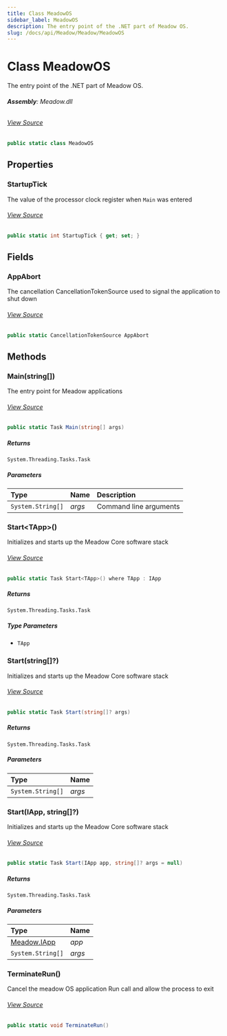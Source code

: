 ```yaml
---
title: Class MeadowOS
sidebar_label: MeadowOS
description: The entry point of the .NET part of Meadow OS.
slug: /docs/api/Meadow/Meadow/MeadowOS
---
```

# Class MeadowOS
The entry point of the .NET part of Meadow OS.

###### **Assembly**: Meadow.dll
###### [View Source](https://github.com/WildernessLabs/Meadow.Core.git/blob/develop/source/Meadow.Core/MeadowOS.SystemInformation.cs#L3)
```csharp title="Declaration"
public static class MeadowOS
```
## Properties
### StartupTick
The value of the processor clock register when `Main` was entered
###### [View Source](https://github.com/WildernessLabs/Meadow.Core.git/blob/develop/source/Meadow.Core/MeadowOS.cs#L42)
```csharp title="Declaration"
public static int StartupTick { get; set; }
```
## Fields
### AppAbort
The cancellation CancellationTokenSource used to signal the application to shut down
###### [View Source](https://github.com/WildernessLabs/Meadow.Core.git/blob/develop/source/Meadow.Core/MeadowOS.cs#L37)
```csharp title="Declaration"
public static CancellationTokenSource AppAbort
```
## Methods
### Main(string[])
The entry point for Meadow applications
###### [View Source](https://github.com/WildernessLabs/Meadow.Core.git/blob/develop/source/Meadow.Core/MeadowOS.cs#L49)
```csharp title="Declaration"
public static Task Main(string[] args)
```

##### Returns

`System.Threading.Tasks.Task`

##### Parameters

| Type | Name | Description |
|:--- |:--- |:--- |
| `System.String[]` | *args* | Command line arguments |

### Start&lt;TApp&gt;()
Initializes and starts up the Meadow Core software stack
###### [View Source](https://github.com/WildernessLabs/Meadow.Core.git/blob/develop/source/Meadow.Core/MeadowOS.cs#L60)
```csharp title="Declaration"
public static Task Start<TApp>() where TApp : IApp
```

##### Returns

`System.Threading.Tasks.Task`
##### Type Parameters
* `TApp`
### Start(string[]?)
Initializes and starts up the Meadow Core software stack
###### [View Source](https://github.com/WildernessLabs/Meadow.Core.git/blob/develop/source/Meadow.Core/MeadowOS.cs#L69)
```csharp title="Declaration"
public static Task Start(string[]? args)
```

##### Returns

`System.Threading.Tasks.Task`

##### Parameters

| Type | Name |
|:--- |:--- |
| `System.String[]` | *args* |

### Start(IApp, string[]?)
Initializes and starts up the Meadow Core software stack
###### [View Source](https://github.com/WildernessLabs/Meadow.Core.git/blob/develop/source/Meadow.Core/MeadowOS.cs#L77)
```csharp title="Declaration"
public static Task Start(IApp app, string[]? args = null)
```

##### Returns

`System.Threading.Tasks.Task`

##### Parameters

| Type | Name |
|:--- |:--- |
| [Meadow.IApp](../Meadow/IApp) | *app* |
| `System.String[]` | *args* |

### TerminateRun()
Cancel the meadow OS application Run call and allow the process to exit
###### [View Source](https://github.com/WildernessLabs/Meadow.Core.git/blob/develop/source/Meadow.Core/MeadowOS.cs#L842)
```csharp title="Declaration"
public static void TerminateRun()
```
